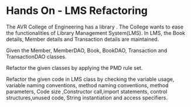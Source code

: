 # Hands On - LMS Refactoring

The  AVR College of Engineering has a library . The College wants to ease the functionalities of Library Management System(LMS).  In LMS, the Book details, Member details and Transaction details  are maintained.

Given the Member, MemberDAO, Book, BookDAO, Transaction and TransactionDAO classes.

Refactor the given classes by applying the PMD rule set. 

Refactor the given code in LMS class by checking the variable usage, variable naming conventions, method naming conventions, method parameters, Code size ,Constructor call,import statements, control structures,unused code, String instantiation and access specifiers.

